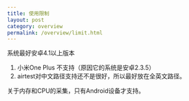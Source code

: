 ```yaml
---
title: 使用限制
layout: post
category: overview
permalink: /overview/limit.html
---
```


系统最好安卓4.1以上版本

1. 小米One Plus 不支持（原因它的系统是安卓2.3.5）
2. airtest对中文路径支持还不是很好，所以最好放在全英文路径。

关于内存和CPU的采集，只有Android设备才支持。